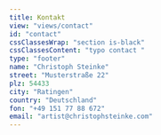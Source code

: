```yaml
---
title: Kontakt
view: "views/contact"
id: "contact"
cssClassesWrap: "section is-black"
cssClassesContent: "typo contact "
type: "footer"
name: "Christoph Steinke"
street: "Musterstraße 22"
plz: 54433
city: "Ratingen"
country: "Deutschland"
fon: "+49 151 77 88 672"
email: "artist@christophsteinke.com"
---
```


